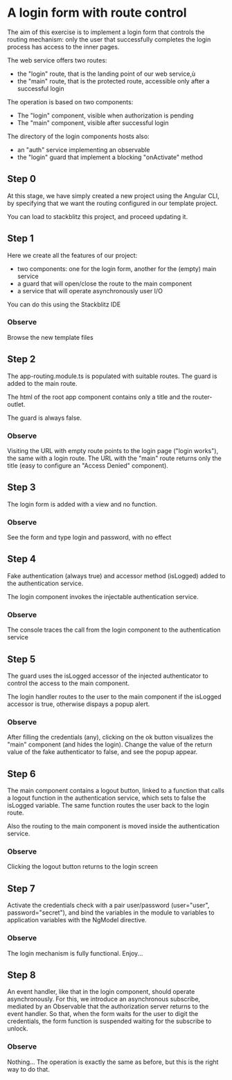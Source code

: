 # A login form with route control

The aim of this exercise is to implement a login form that controls the routing mechanism: only the user that successfully completes the login process has access to the inner pages.

The web service offers two routes:

- the "login" route, that is the landing point of our web service,ù
- the "main" route, that is the protected route, accessible only after a successful login

The operation is based on two components:

- The "login" component, visible when authorization is pending
- The "main" component, visible after successful login

The directory of the login components hosts also:

- an "auth" service implementing an observable
- the "login" guard that implement a blocking "onActivate" method

## Step 0

At this stage, we have simply created a new project using the Angular CLI, by specifying that we want the routing configured in our template project.

You can load to stackblitz this project, and proceed updating it.

## Step 1

Here we create all the features of our project:

  * two components: one for the login form, another for the (empty) main service
  * a guard that will open/close the route to the main component
  * a service that will operate asynchronously user I/O

You can do this using the Stackblitz IDE

### Observe

Browse the new template files

## Step 2

The app-routing.module.ts is populated with suitable routes. The guard is added to the main route.

The html of the root app component contains only a title and the router-outlet.

The guard is always false.

### Observe

Visiting the URL with empty route points to the login page ("login works"), the same with a login route. The URL with the "main" route returns only the title (easy to configure an "Access Denied" component).

##  Step 3

The login form is added with a view and no function.

### Observe

See the form and type login and password, with no effect

## Step 4

Fake authentication (always true) and accessor method (isLogged) added to the authentication service.

The login component invokes the injectable authentication service.

### Observe

The console traces the call from the login component to the authentication service

## Step 5

The guard uses the isLogged accessor of the injected authenticator to control the access to the main component.

The login handler routes to the user to the main component if the isLogged accessor is true, otherwise dispays a popup alert.

### Observe

After filling the credentials (any), clicking on the ok button visualizes the "main" component (and hides the login). Change the value of the return value of the fake authenticator to false, and see the popup appear.

## Step 6

The main component contains a logout button, linked to a function that calls a logout function in the authentication service, which sets to false the isLogged variable. The same function routes the user back to the login route.

Also the routing to the main component is moved inside the authentication service.

### Observe

Clicking the logout button returns to the login screen

## Step 7

Activate the credentials check with a pair user/password (user="user", password="secret"), and bind the variables in the module to variables to application variables with the NgModel directive.

### Observe

The login mechanism is fully functional. Enjoy...

## Step 8

An event handler, like that in the login component, should operate asynchronously. For this, we introduce an asynchronous subscribe, mediated by an Observable that the authorization server returns to the event handler.
So that, when the form waits for the user to digit the credentials, the form function is suspended waiting for the subscribe to unlock. 

### Observe

Nothing... The operation is exactly the same as before, but this is the right way to do that.

